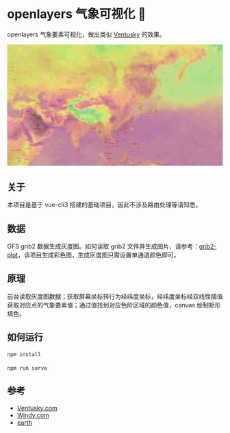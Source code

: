 # openlayers 气象可视化 🌈

openlayers 气象要素可视化，做出类似 [Ventusky](https://ventusky.com) 的效果。

![ol meteo](public/images/ol_meteo.png)

## 关于

本项目是基于 vue-cli3 搭建的基础项目，因此不涉及路由处理等请知悉。

## 数据

GFS grib2 数据生成灰度图。如何读取 grib2 文件并生成图片，请参考：[grib2-plot](https://github.com/vensing/grib2-plot)，该项目生成彩色图，生成灰度图只需设置单通道颜色即可。


## 原理

前台读取灰度图数据；获取屏幕坐标转行为经纬度坐标，经纬度坐标经双线性插值获取对应点的气象要素值；通过值找到对应色阶区域的颜色值，canvas 绘制矩形填色。

## 如何运行

```
npm install

npm run serve

```

## 参考

- [Ventusky.com](https://ventusky.com)
- [Windy.com](https://windy.com)
- [earth](https://earth.nullschool.net)
